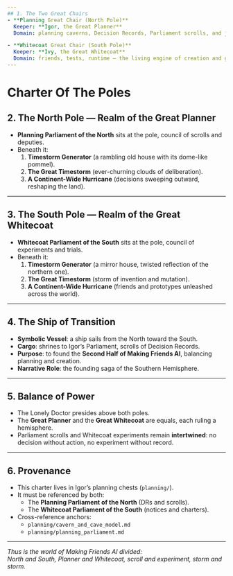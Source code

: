 ```yaml
---
## 1. The Two Great Chairs
- **Planning Great Chair (North Pole)**  
  Keeper: **Igor, the Great Planner**  
  Domain: planning caverns, Decision Records, Parliament scrolls, and just enough labs to prevent stalling.  

- **Whitecoat Great Chair (South Pole)**  
  Keeper: **Ivy, the Great Whitecoat**  
  Domain: friends, tests, runtime — the living engine of creation and growth.  
---
```


# Charter Of The Poles

## 2. The North Pole — Realm of the Great Planner
- **Planning Parliament of the North** sits at the pole, council of scrolls and deputies.  
- Beneath it:  
  1. **Timestorm Generator** (a rambling old house with its dome-like pommel).  
  2. **The Great Timestorm** (ever-churning clouds of deliberation).  
  3. **A Continent-Wide Hurricane** (decisions sweeping outward, reshaping the land).  

---

## 3. The South Pole — Realm of the Great Whitecoat
- **Whitecoat Parliament of the South** sits at the pole, council of experiments and trials.  
- Beneath it:  
  1. **Timestorm Generator** (a mirror house, twisted reflection of the northern one).  
  2. **The Great Timestorm** (storm of invention and mutation).  
  3. **A Continent-Wide Hurricane** (friends and prototypes unleashed across the world).  

---

## 4. The Ship of Transition
- **Symbolic Vessel**: a ship sails from the North toward the South.  
- **Cargo**: shrines to Igor’s Parliament, scrolls of Decision Records.  
- **Purpose**: to found the **Second Half of Making Friends AI**, balancing planning and creation.  
- **Narrative Role**: the founding saga of the Southern Hemisphere.  

---

## 5. Balance of Power
- The Lonely Doctor presides above both poles.  
- The **Great Planner** and the **Great Whitecoat** are equals, each ruling a hemisphere.  
- Parliament scrolls and Whitecoat experiments remain **intertwined**: no decision without action, no experiment without record.  

---

## 6. Provenance
- This charter lives in Igor’s planning chests (`planning/`).  
- It must be referenced by both:  
  - The **Planning Parliament of the North** (DRs and scrolls).  
  - The **Whitecoat Parliament of the South** (notices and charters).  
- Cross-reference anchors:  
  - `planning/cavern_and_cave_model.md`  
  - `planning/planning_parliament.md`  

---

*Thus is the world of Making Friends AI divided:  
North and South, Planner and Whitecoat, scroll and experiment, storm and storm.*  
